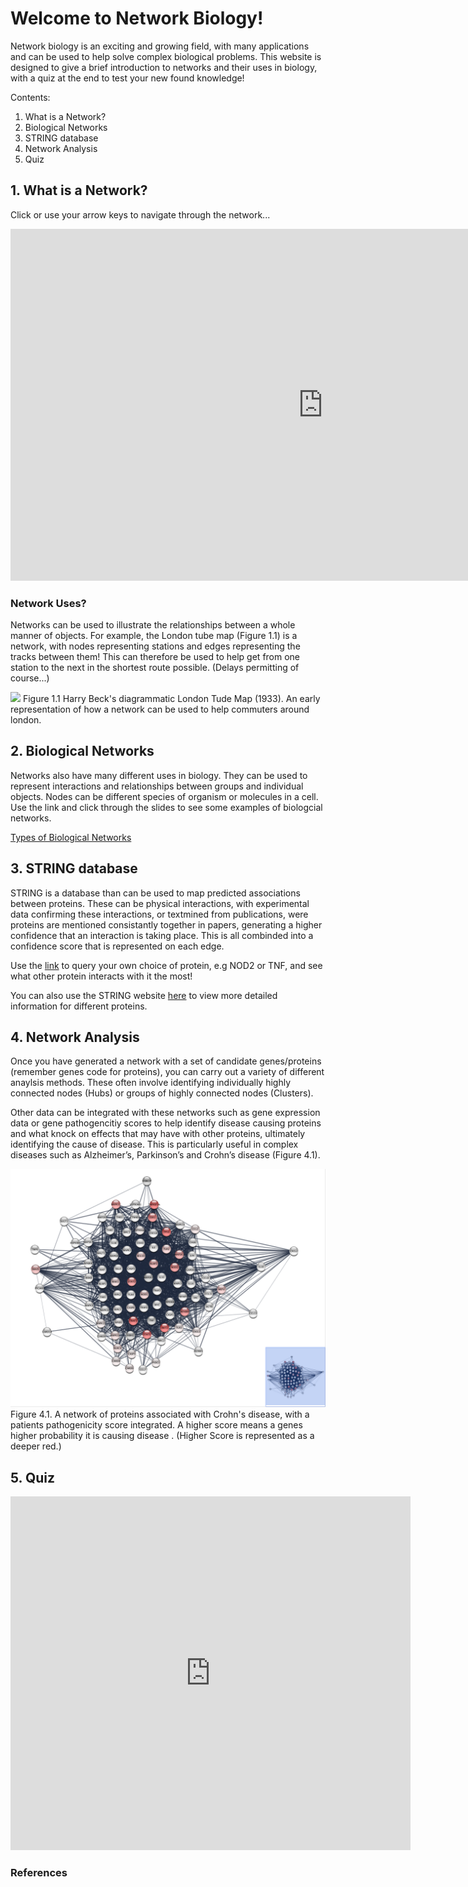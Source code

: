 # Welcome to Network Biology!

Network biology is an exciting and growing field, with many applications and can be used to help solve complex biological problems. This website is designed to give a brief introduction to networks and their uses in biology, with a quiz at the end to test your new found knowledge!   

Contents:
1. What is a Network?
2. Biological Networks
3. STRING database
4. Network Analysis
5. Quiz

## 1. What is a Network?
Click or use your arrow keys to navigate through the network... 
<p align="centre"><iframe src="https://prezi.com/p/8jav3kfelaxf/embed/" id="iframe_container" frameborder="0" webkitallowfullscreen="" mozallowfullscreen="" allowfullscreen="" allow="autoplay; fullscreen" height="563" width="1000"></iframe></p>

### Network Uses? 
Networks can be used to illustrate the relationships between a whole manner of objects. For example, the London tube map (Figure 1.1) is a network, with nodes representing stations and edges representing the tracks between them! This can therefore be used to help get from one station to the next in the shortest route possible. (Delays permitting of course...) 

![](tubemap.jpg)
Figure 1.1 Harry Beck's diagrammatic London Tude Map (1933). An early representation of how a network can be used to help commuters around london.  

## 2. Biological Networks
Networks also have many different uses in biology. They can be used to represent interactions and relationships between groups and individual objects. Nodes can be different species of organism or molecules in a cell. Use the link and click through the slides to see some examples of biologcial networks. 

[Types of Biological Networks](slides.html)


## 3. STRING database 
STRING is a database than can be used to map predicted associations between proteins. These can be physical interactions, with experimental data confirming these interactions, or textmined from publications, were proteins are mentioned consistantly together in papers, generating a higher confidence that an interaction is taking place. This is all combinded into a confidence score that is represented on each edge. 

Use the [link](String/string.html) to query your own choice of protein, e.g NOD2 or TNF, and see what other protein interacts with it the most! 

You can also use the STRING website [here](https://string-db.org/cgi/input?sessionId=b8BYP1f5hIpw&input_page_active_form=single_identifier) to view more detailed information for different proteins. 


## 4. Network Analysis
Once you have generated a network with a set of candidate genes/proteins (remember genes code for proteins), you can carry out a variety of different anaylsis methods. These often involve identifying individually highly connected nodes (Hubs) or groups of highly connected nodes (Clusters).  

Other data can be integrated with these networks such as gene expression data or gene pathogencitiy scores to help identify disease causing proteins and what knock on effects that may have with other proteins, ultimately identifying the cause of disease. This is particularly useful in complex diseases such as Alzheimer’s, Parkinson’s and Crohn’s disease (Figure 4.1). 

![](crohn.png)
Figure 4.1. A network of proteins associated with Crohn's disease, with a patients pathogenicity score integrated. A higher score means a genes higher probability it is causing disease  . (Higher Score is represented as a deeper red.)
## 5. Quiz

<p align="centre"><iframe src="https://docs.google.com/forms/d/e/1FAIpQLSfkxPRAIUP8A0SjckPdXKXWHbbnRX18BZ6zpQKa-vmrJdADSw/viewform?embedded=true" width="640" height="566" frameborder="0" marginheight="0" marginwidth="0">Loading…</iframe></p>

### References 

